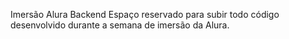 Imersão Alura Backend
Espaço reservado para subir todo código desenvolvido durante a semana de imersão da Alura.
